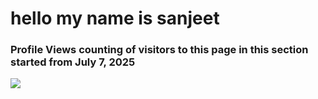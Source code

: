 # hello my name is sanjeet

### Profile Views counting of visitors to this page in this section started from July 7, 2025 
![](https://count.getloli.com/get/@src7373.github.readme) </br>
